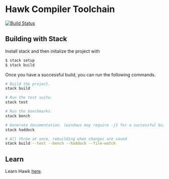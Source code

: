 # Hawk Compiler Toolchain
[![Build Status](https://travis-ci.org/andgate/hawk.svg?branch=master)](https://travis-ci.org/andgate/hawk)

## Building with Stack

Install stack and then initalize the project with

```bash
$ stack setup
$ stack build
```

Once you have a successful build, you can run the following commands.

``` sh
# Build the project.
stack build

# Run the test suite.
stack test

# Run the benchmarks.
stack bench

# Generate documentation. (windows may require -j1 for a successful build)
stack haddock

# All three at once, rebuilding when changes are saved
stack build --test --bench --haddock --file-watch
```

## Learn

Learn Hawk [here](http://github.com/andgate/hawk/wiki).

